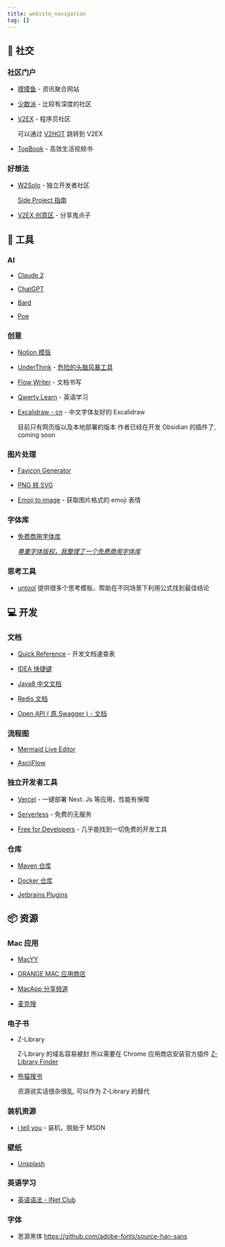 ```yaml
---
title: website_navigation
tag: [] 
---
```


## 🙋 社交

### 社区门户

- [摸摸鱼](https://momoyu.cc)  - 资讯聚合网站

- [少数派](https://sspai.com) -  比较有深度的社区

- [V2EX](https://www.v2ex.com) - 程序员社区

  可以通过 [V2HOT](https://v2hot.pipecraft.net/hot/hottest-3) 跳转到 V2EX

- [TopBook](https://topbook.cc) - 高效生活视频书

### 好想法

- [W2Solo](https://w2solo.com/) -  独立开发者社区

  [Side Project 指南](https://github.com/timqian/sideproject.guide)

- [V2EX 创意区](https://www.v2ex.com/?tab=creative) - 分享鬼点子

## 🔧 工具

### AI

- [Claude 2](https://claude.ai)

- [ChatGPT](https://chat.openai.com/auth/login)

- [Bard](https://bard.google.com/?hl=en)

- [Poe](https://poe.com/)

### 创意

- [Notion 模版](https://www.notioneverything.com/categories/startup?price=Free+template)

- [UnderThink](https://underthink.cc) - [危险的头脑风暴工具](https://www.v2ex.com/t/899011)

- [Flow Writer](https://flow-writer.com/) - 文档书写

- [Qwerty Learn](https://qwerty.kaiyi.cool)  - 英语学习

- [Excalidraw - cn](https://handraw.top/) - 中文字体友好的 Excalidraw

  目前只有网页版以及本地部署的版本
  作者已经在开发 Obsidian 的插件了, coming soon

### 图片处理

- [Favicon Generator](https://realfavicongenerator.net/)

- [PNG 转 SVG](https://www.aconvert.com/cn/image/png-to-svg/)

- [Emoji to image](https://emoji.aranja.com/) - 获取图片格式的 emoji 表情

### 字体库

- [免费商用字体库](https://www.figma.com/community/file/1256555346586156735/%E5%85%8D%E8%B4%B9%E5%95%86%E7%94%A8%E5%AD%97%E4%BD%93%E5%BA%93)

  *[尊重字体版权，我整理了一个免费商用字体库](https://sspai.com/post/80926)*

### 思考工具

- [untool](https://untools.co/thinking-tools-guide/)
  提供很多个思考模板，帮助在不同场景下利用公式找到最佳结论

## 💻 开发

### 文档

- [Quick Reference](https://quickref.cn) - 开发文档速查表

- [IDEA 快捷键](https://github.com/judasn/IntelliJ-IDEA-Tutorial/blob/master/keymap-mac-introduce.md)

- [Java8 中文文档](https://www.matools.com/api/java8)

- [Redis 文档](https://redis.io/commands/)

- [Open API ( 原 Swagger ) - 文档](https://springdoc.org/)

### 流程图

- [Mermaid Live Editor](https://mermaid.live/)

- [AsciiFlow](https://asciiflow.com/)

### 独立开发者工具

- [Vercel](https://vercel.com) - 一键部署 Next. Js 等应用，性能有保障

- [Serverless](https://serverless.com) - 免费的无服务

- [Free for Developers](https://free-for.dev/)  - 几乎能找到一切免费的开发工具

### 仓库

- [Maven 仓库](https://mvnrepository.com/)

- [Docker 仓库](https://hub.docker.com/search?q=&type=image)

- [Jetbrains Plugins](https://plugins.jetbrains.com/)

## 📦 资源

### Mac 应用

- [MacYY](http://www.macyy.cn)

- [ORANGE MAC 应用商店](http://www.onemac.app)

- [MacApp 分享频道](https://macapp.org.cn)

- [麦克搜](https://www.imacso.com)

### 电子书

- Z-Library

  Z-Library 的域名容易被封
  所以需要在 Chrome 应用商店安装官方插件 [Z-Library Finder](https://chrome.google.com/webstore/detail/z-library-finder/eebjmekegoofamhbnjoboeifabhbbddn/related?utm_source=ext_sidebar&hl=en-US)

- [熊猫搜书](https://xmsoushu.com)

  资源说实话很杂很乱, 可以作为 Z-Library 的替代

### 装机资源

- [i tell you](https://next.itellyou.cn) - 装机，脱胎于 MSDN

### 壁纸

- [Unsplash](https://unsplash.com/t/wallpapers)

### 英语学习

- [英语语法 - INet Club](https://hzpt-inet-club.github.io/english-note/)

### 字体

- 思源黑体 <https://github.com/adobe-fonts/source-han-sans>
